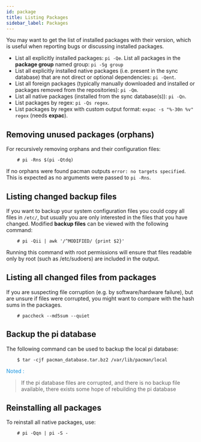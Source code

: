 ```yaml
---
id: package
title: Listing Packages
sidebar_label: Packages
---
```


You may want to get the list of installed packages with their version, which is useful when reporting bugs or discussing installed packages.

- List all explicitly installed packages: `pi -Qe`.
List all packages in the **package group** named group: `pi -Sg group`
- List all explicitly installed native packages (i.e. present in the sync database) that are not direct or optional dependencies: `pi -Qent`.
- List all foreign packages (typically manually downloaded and installed or packages removed from the repositories): `pi -Qm`.
- List all native packages (installed from the sync database(s)): `pi -Qn`.
- List packages by regex: `pi -Qs regex`.
- List packages by regex with custom output format: `expac -s "%-30n %v" regex` (needs **expac**).

## Removing unused packages (orphans)
For recursively removing orphans and their configuration files:
```
    # pi -Rns $(pi -Qtdq)
```
If no orphans were found pacman outputs `error: no targets specified`. This is expected as no arguments were passed to `pi -Rns`.

## Listing changed backup files
If you want to backup your system configuration files you could copy all files in `/etc/`, but usually you are only interested in the files that you have changed. Modified **backup files** can be viewed with the following command:
```
    # pi -Qii | awk '/^MODIFIED/ {print $2}'
```

Running this command with root permissions will ensure that files readable only by root (such as /etc/sudoers) are included in the output.

## Listing all changed files from packages
If you are suspecting file corruption (e.g. by software/hardware failure), but are unsure if files were corrupted, you might want to compare with the hash sums in the packages. 
```
    # paccheck --md5sum --quiet
```

## Backup the pi database
The following command can be used to backup the local pi database:
```
    $ tar -cjf pacman_database.tar.bz2 /var/lib/pacman/local
```

<p style="color:#1493E1;">Noted :</p>

> If the pi database files are corrupted, and there is no backup file available, there exists some hope of rebuilding the pi database



## Reinstalling all packages
To reinstall all native packages, use:
```
    # pi -Qqn | pi -S -
```
